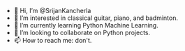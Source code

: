 - 👋 Hi, I’m @SrijanKancherla
- 👀 I’m interested in classical guitar, piano, and badminton. 
- 🌱 I’m currently learning Python Machine Learning. 
- 💞️ I’m looking to collaborate on Python projects. 
- 📫 How to reach me: don't. 

<!---
SrijanKancherla/SrijanKancherla is a ✨ special ✨ repository because its `README.md` (this file) appears on your GitHub profile.
You can click the Preview link to take a look at your changes.
--->
